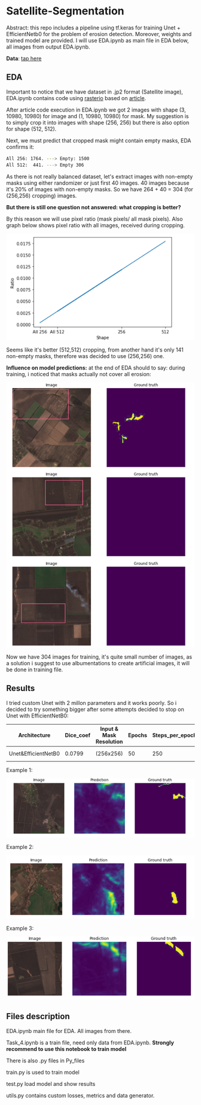 # Satellite-Segmentation
Abstract: this repo includes a pipeline using tf.keras for training Unet + EfficientNetb0 for the problem of erosion detection. Moreover, weights and trained model are provided. I will use EDA.ipynb as main file in EDA below, all images from output EDA.ipynb.

**Data**: [tap here](https://drive.google.com/drive/folders/1_T-R-FvMaNDeawhHGtUZ6Dc8KF4ERNrn?usp=sharing)

## EDA
Important to notice that we have dataset in .jp2 format (Satellite image), EDA.ipynb contains code using [rasterio](https://rasterio.readthedocs.io/en/latest/)
based on [article](https://medium.datadriveninvestor.com/preparing-aerial-imagery-for-crop-classification-ce05d3601c68).

Aftеr article code execution in EDA.ipynb we got 2 images with shape (3, 10980, 10980) for image and (1, 10980, 10980) for mask.
My suggestion is to simply crop it into images with shape (256, 256) but there is also option for shape (512, 512).

Next, we must predict that cropped mask might contain empty masks, EDA confirms it:
```sh
All 256: 1764. ---> Empty: 1500
All 512:  441. ---> Empty 306
```
As there is not really balanced dataset, let's extract images with non-empty masks using either randomizer or just first 40 images. 40 images because it's 20% of images with non-empty masks. So we have 264 + 40 = 304 (for (256,256) cropping) images.

**But there is still one question not answered: what cropping is better?**

By this reason we will use pixel ratio (mask pixels/ all mask pixels).
Also graph below shows pixel ratio with all images, received during cropping.

![alt text](images/ratio_shape.PNG)

Seems like it's better (512,512) cropping, from another hand it's only 141 non-empty masks, therefore was decided to use (256,256) one.

**Influence on model predictions:** at the end of EDA should to say: during training, i noticed that masks actually not cover all erosion:

![alt text](images/Masks_problem.PNG)

Now we have 304 images for training, it's quite small number of images, as a solution i suggest to use albumentations to create artificial images, it will be done in training file.

## Results
I tried custom Unet with 2 millon parameters and it works poorly. So i decided to try something bigger after some attempts decided to stop on Unet with EfficientNetB0:

| Architecture | Dice_coef | Input & Mask Resolution | Epochs | Steps_per_epoch | Loss function | Optimizer | Learning scheduler |
| ------ | ------ | ------ | ------ | ------ | ------ | ------ | ------ |
| Unet&EfficientNetB0 | 0.0799 | (256x256) | 50 | 250 | FocalLoss | Adam (lr=1e-3) | ReduceLROnPlateau(factor=0.5, patience=3) |

Example 1:

![alt text](images/Example_1.PNG)

Example 2:

![alt text](images/Example_2.PNG)

Example 3:

![alt text](images/Example_3.PNG)

## Files description
EDA.ipynb main file for EDA. All images from there.

Task_4.ipynb is a train file, need only data from EDA.ipynb. **Strongly recommend to use this notebook to train model**

There is also .py files in Py_files

train.py is used to train model

test.py load model and show results

utils.py contains custom losses, metrics and data generator.
